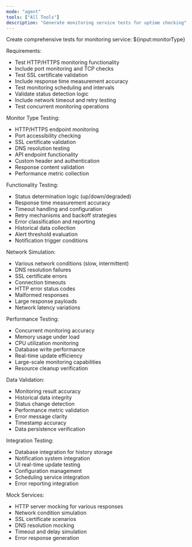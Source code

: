 ```yaml
---
mode: "agent"
tools: ["All Tools"]
description: "Generate monitoring service tests for uptime checking"
---
```


Create comprehensive tests for monitoring service: ${input:monitorType}

Requirements:

- Test HTTP/HTTPS monitoring functionality
- Include port monitoring and TCP checks
- Test SSL certificate validation
- Include response time measurement accuracy
- Test monitoring scheduling and intervals
- Validate status detection logic
- Include network timeout and retry testing
- Test concurrent monitoring operations

Monitor Type Testing:
- HTTP/HTTPS endpoint monitoring
- Port accessibility checking
- SSL certificate validation
- DNS resolution testing
- API endpoint functionality
- Custom header and authentication
- Response content validation
- Performance metric collection

Functionality Testing:
- Status determination logic (up/down/degraded)
- Response time measurement accuracy
- Timeout handling and configuration
- Retry mechanisms and backoff strategies
- Error classification and reporting
- Historical data collection
- Alert threshold evaluation
- Notification trigger conditions

Network Simulation:
- Various network conditions (slow, intermittent)
- DNS resolution failures
- SSL certificate errors
- Connection timeouts
- HTTP error status codes
- Malformed responses
- Large response payloads
- Network latency variations

Performance Testing:
- Concurrent monitoring accuracy
- Memory usage under load
- CPU utilization monitoring
- Database write performance
- Real-time update efficiency
- Large-scale monitoring capabilities
- Resource cleanup verification

Data Validation:
- Monitoring result accuracy
- Historical data integrity
- Status change detection
- Performance metric validation
- Error message clarity
- Timestamp accuracy
- Data persistence verification

Integration Testing:
- Database integration for history storage
- Notification system integration
- UI real-time update testing
- Configuration management
- Scheduling service integration
- Error reporting integration

Mock Services:
- HTTP server mocking for various responses
- Network condition simulation
- SSL certificate scenarios
- DNS resolution mocking
- Timeout and delay simulation
- Error response generation
